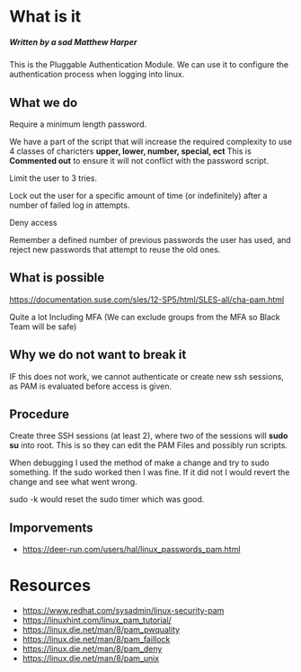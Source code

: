 # What is it
##### Written by a sad Matthew Harper

This is the Pluggable Authentication Module. We can use it to configure the authentication process when logging into linux.
## What we do
Require a minimum length password.

We have a part of the script that will increase the required complexity to use 4 classes of charicters **upper, lower, number, special, ect** This is **Commented out** to ensure it will not conflict with the password script.

Limit the user to 3 tries.

Lock out the user for a specific amount of time (or indefinitely) after a number of failed log in attempts.

Deny access 

Remember a defined number of previous passwords the user has used, and reject new passwords that attempt to reuse the old ones.


## What is possible
https://documentation.suse.com/sles/12-SP5/html/SLES-all/cha-pam.html

Quite a lot Including MFA
(We can exclude groups from the MFA so Black Team will be safe)

## Why we do not want to break it
IF this does not work, we cannot authenticate or create new ssh sessions, as PAM is evaluated before access is given.

## Procedure 
Create three SSH sessions (at least 2), where two of the sessions will **sudo su** into root. This is so they can edit the PAM Files and possibly run scripts.    

When debugging I used the method of make a change and try to sudo something. If the sudo worked then I was fine. If it did not I would revert the change and see what went wrong.

sudo -k would reset the sudo timer which was good.

## Imporvements
* https://deer-run.com/users/hal/linux_passwords_pam.html

# Resources
* https://www.redhat.com/sysadmin/linux-security-pam
* https://linuxhint.com/linux_pam_tutorial/
* https://linux.die.net/man/8/pam_pwquality
* https://linux.die.net/man/8/pam_faillock
* https://linux.die.net/man/8/pam_deny
* https://linux.die.net/man/8/pam_unix